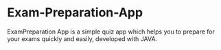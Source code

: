 # Exam-Preparation-App
ExamPreparation App is a simple quiz app which helps you to prepare for your exams quickly and easily, developed with JAVA.
